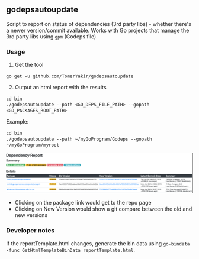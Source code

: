 ## godepsautoupdate
Script to report on status of dependencies (3rd party libs) - whether there's a newer version/commit available.
Works with Go projects that manage the 3rd party libs using `gpm` (Godeps file)

### Usage
1. Get the tool
```
go get -u github.com/TomerYakir/godepsautoupdate
```

2. Output an html report with the results
```
cd bin
./godepsautoupdate --path <GO_DEPS_FILE_PATH> --gopath <GO_PACKAGES_ROOT_PATH>
```

Example:
```
cd bin
./godepsautoupdate --path ~/myGoProgram/Godeps --gopath ~/myGoProgram/myroot
```

![Report Example](reportScreenshot.png?raw=true "Report Example")

- Clicking on the package link would get to the repo page
- Clicking on New Version would show a git compare between the old and new versions

### Developer notes
If the reportTemplate.html changes, generate the bin data using `go-bindata -func GetHtmlTemplateBinData reportTemplate.html`.